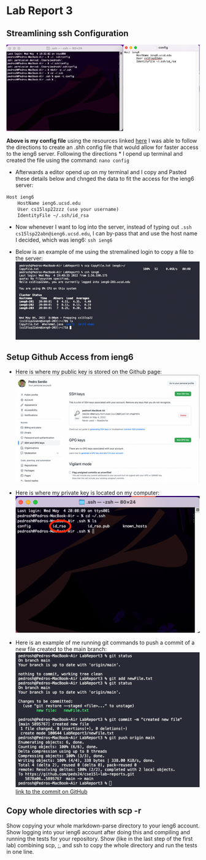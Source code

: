 # Lab Report 3
## Streamlining ssh Configuration
![configFile](LabReport3/configFile.png)

**Above is my config file** using the resources linked [here](https://www.techrepublic.com/article/how-to-use-an-ssh-config-file-on-macos-for-easier-connections-to-your-data-center-servers/) I was able to follow the directions to create an .shh config file that would allow for faster access to the ieng6 server. Following the directions * I opend up terminal and created the file using the command:
`nano config`
* Afterwards a editor opend up on my terminal and I copy and Pasted these details below and chnged the data to fit the access for the ieng6 server:
```
Host ieng6
    HostName ieng6.ucsd.edu
    User cs15lsp22zzz (use your username)
    IdentityFile ~/.ssh/id_rsa
```
* Now whenever I want to log into the server, instead of typing out `.ssh cs15lsp22abn@ieng6.ucsd.edu`, I can by-pass that and use the host name I decided, which was ieng6: `ssh ieng6`

* Below is an example of me using the stremalined login to copy a file to the server:
![fileCopy](LabReport3/fileCopy.png)


## Setup Github Access from ieng6
* Here is where my public key is stored on the Github page:
![sshLocation](LabReport3/sshLocation.png)

* Here is where my private key is located on my computer:
![privateKey](LabReport3/privateKey.png)

* Here is an example of me running git commands to push a commit of a new file created to the main branch:
![commitEvidence](LabReport3/commitEvidence.png)
[link to the commit on GitHub](https://github.com/peds24/cse15l-lab-reports/commit/5895767b457dbeb2abfe013eb8c21df72ae7665d)

## Copy whole directories with scp -r
Show copying your whole markdown-parse directory to your ieng6 account.
Show logging into your ieng6 account after doing this and compiling and running the tests for your repository.
Show (like in the last step of the first lab) combining scp, ;, and ssh to copy the whole directory and run the tests in one line.


